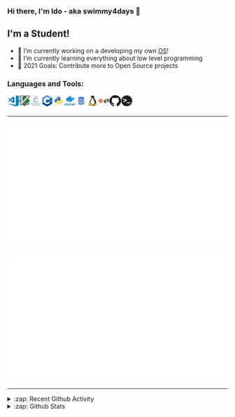 ### Hi there, I'm Ido - aka swimmy4days 👋
## I'm a Student!

- 🔭 I’m currently working on a developing my own [OS](https://github.com/poormans-os/pmos)!
- 🌱 I’m currently learning everything about low level programming
- 🥅 2021 Goals: Contribute more to Open Source projects

### Languages and Tools:

<img align="left" alt="Visual Studio Code" width="26px" src="https://raw.githubusercontent.com/github/explore/80688e429a7d4ef2fca1e82350fe8e3517d3494d/topics/visual-studio-code/visual-studio-code.png" />
<img align="left" alt="Vim" width="26px" src="https://raw.githubusercontent.com/github/explore/361e2821e2dea67711cde99c9c40ed357061cf27/topics/vim/vim.png" />
<img align="left" alt="C" width="26px" src="https://raw.githubusercontent.com/github/explore/80688e429a7d4ef2fca1e82350fe8e3517d3494d/topics/c/c.png" />
<img align="left" alt="C++" width="26px" src="https://raw.githubusercontent.com/github/explore/80688e429a7d4ef2fca1e82350fe8e3517d3494d/topics/cpp/cpp.png" />
<img align="left" alt="Python" width="26px" src="https://raw.githubusercontent.com/github/explore/80688e429a7d4ef2fca1e82350fe8e3517d3494d/topics/python/python.png" />
<img align="left" alt="Docker" width="26px" src="https://raw.githubusercontent.com/github/explore/80688e429a7d4ef2fca1e82350fe8e3517d3494d/topics/docker/docker.png" />
<img align="left" alt="SQL" width="26px" src="https://raw.githubusercontent.com/github/explore/80688e429a7d4ef2fca1e82350fe8e3517d3494d/topics/sql/sql.png" />
<img align="left" alt="Linux" width="26px" src="https://raw.githubusercontent.com/github/explore/80688e429a7d4ef2fca1e82350fe8e3517d3494d/topics/linux/linux.png" />
<img align="left" alt="Git" width="26px" src="https://raw.githubusercontent.com/github/explore/80688e429a7d4ef2fca1e82350fe8e3517d3494d/topics/git/git.png" />
<img align="left" alt="GitHub" width="26px" src="https://raw.githubusercontent.com/github/explore/78df643247d429f6cc873026c0622819ad797942/topics/github/github.png" />
<img align="left" alt="Terminal" width="26px" src="https://raw.githubusercontent.com/github/explore/80688e429a7d4ef2fca1e82350fe8e3517d3494d/topics/terminal/terminal.png" />

<br />
<br />

---
<a href="https://github.com/swimmy4days/github-stats">
  
![](https://github.com/swimmy4days/github-stats/blob/master/generated/overview.svg)
![](https://github.com/swimmy4days/github-stats/blob/master/generated/languages.svg)

</a>

---

<details>
  <summary>:zap: Recent Github Activity</summary>
  
<!--START_SECTION:activity-->
1. 🎉 Merged PR [#2](https://github.com/swimmy4days/continuous-integration-travis/pull/2) in [swimmy4days/continuous-integration-travis](https://github.com/swimmy4days/continuous-integration-travis)
2. 💪 Opened PR [#2](https://github.com/swimmy4days/continuous-integration-travis/pull/2) in [swimmy4days/continuous-integration-travis](https://github.com/swimmy4days/continuous-integration-travis)
3. 🎉 Merged PR [#2](https://github.com/swimmy4days/continuous-integration-circle/pull/2) in [swimmy4days/continuous-integration-circle](https://github.com/swimmy4days/continuous-integration-circle)
<!--END_SECTION:activity-->

</details>
<details>
  <summary>:zap: Github Stats</summary>

  <a href="https://github.com/swimmy4days/github-readme-stats">
  <img align="left" alt="swimmy4days's Github Stats" src="https://github-readme-stats.swimmy4days.vercel.app/api?username=swimmy4days&show_icons=true&hide_border=true&hide_title=true&theme=dark" />

  <img align="left" alt="swimmy4days's Most Used Languages" src="https://github-readme-stats.swimmy4days.vercel.app/api/top-langs/?username=swimmy4days&theme=dark" />
  </a>

</details>
